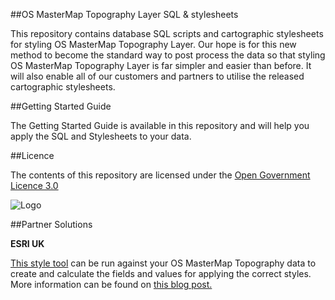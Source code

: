##OS MasterMap Topography Layer SQL & stylesheets

This repository contains database SQL scripts and cartographic stylesheets for styling OS MasterMap Topography Layer. Our hope is for this new method to become the standard way to post process the data so that styling OS MasterMap Topography Layer is far simpler and easier than before. It will also enable all of our customers and partners to utilise the released cartographic stylesheets.

##Getting Started Guide

The Getting Started Guide is available in this repository and will help you apply the SQL and Stylesheets to your data.

##Licence

The contents of this repository are licensed under the [Open Government Licence 3.0](https://www.nationalarchives.gov.uk/doc/open-government-licence/version/)

![Logo](http://www.nationalarchives.gov.uk/images/infoman/ogl-symbol-41px-retina-black.png "OGL logo")

##Partner Solutions

**ESRI UK**

[This style tool](https://github.com/EsriUK/OSMM-Styling) can be run against your OS MasterMap Topography data to create and calculate the fields and values for applying the correct styles. More information can be found on [this blog post.](http://communityhub.esriuk.com/technicalsupport/2016/5/10/using-the-new-osmm-topography-layer-descriptive-terms)
